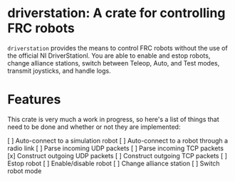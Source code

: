 # driverstation: A crate for controlling FRC robots

`driverstation` provides the means to control FRC robots without the use of the official NI DriverStationl.
You are able to enable and estop robots, change alliance stations, switch between Teleop, Auto, and Test modes,
transmit joysticks, and handle logs.

# Features

This crate is very much a work in progress,
so here's a list of things that need to be done and whether or not they are implemented:

[ ] Auto-connect to a simulation robot
[ ] Auto-connect to a robot through a radio link
[ ] Parse incoming UDP packets
[ ] Parse incoming TCP packets
[x] Construct outgoing UDP packets
[ ] Construct outgoing TCP packets
[ ] Estop robot
[ ] Enable/disable robot
[ ] Change alliance station
[ ] Switch robot mode
